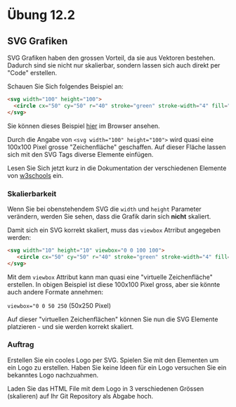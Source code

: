 # Übung 12.2 #

## SVG Grafiken ##

SVG Grafiken haben den grossen Vorteil, da sie aus Vektoren bestehen. Dadurch sind sie nicht nur skalierbar,
sondern lassen sich auch direkt per "Code" erstellen.

Schauen Sie Sich folgendes Beispiel an:

```html
<svg width="100" height="100">
  <circle cx="50" cy="50" r="40" stroke="green" stroke-width="4" fill="yellow" />
</svg>
```
Sie können dieses Beispiel [hier](https://www.w3schools.com/graphics/tryit.asp?filename=trysvg_myfirst) im Browser ansehen.

Durch die Angabe von `<svg width="100" height="100">` wird quasi eine 100x100 Pixel grosse "Zeichenfläche" geschaffen.
Auf dieser Fläche lassen sich mit den SVG Tags diverse Elemente einfügen.

Lesen Sie Sich jetzt kurz in die Dokumentation der verschiedenen Elemente von [w3schools](https://www.w3schools.com/graphics/svg_rect.asp)
ein.

### Skalierbarkeit ###

Wenn Sie bei obenstehendem SVG die `width` und `height` Parameter verändern, werden Sie sehen, dass die Grafik darin
sich **nicht** skaliert.

Damit sich ein SVG korrekt skaliert, muss das `viewbox` Atrribut angegeben werden:

```html
<svg width="10" height="10" viewbox="0 0 100 100">
   <circle cx="50" cy="50" r="40" stroke="green" stroke-width="4" fill="yellow" />
</svg> 
```

Mit dem `viewbox` Attribut kann man quasi eine "virtuelle Zeichenfläche" erstellen. In obigen Beispiel ist diese 100x100 Pixel
gross, aber sie könnte auch andere Formate annehmen:

`viewbox="0 0 50 250` (50x250 Pixel)

Auf dieser "virtuellen Zeichenflächen" können Sie nun die SVG Elemente platzieren - und sie werden korrekt skaliert.

### Auftrag ###

Erstellen Sie ein cooles Logo per SVG. Spielen Sie mit den Elementen um ein Logo zu erstellen. Haben Sie keine Ideen für
ein Logo versuchen Sie ein bekanntes Logo nachzuahmen.

Laden Sie das HTML File mit dem Logo in 3 verschiedenen Grössen (skalieren) auf Ihr Git Repository als Abgabe hoch.
